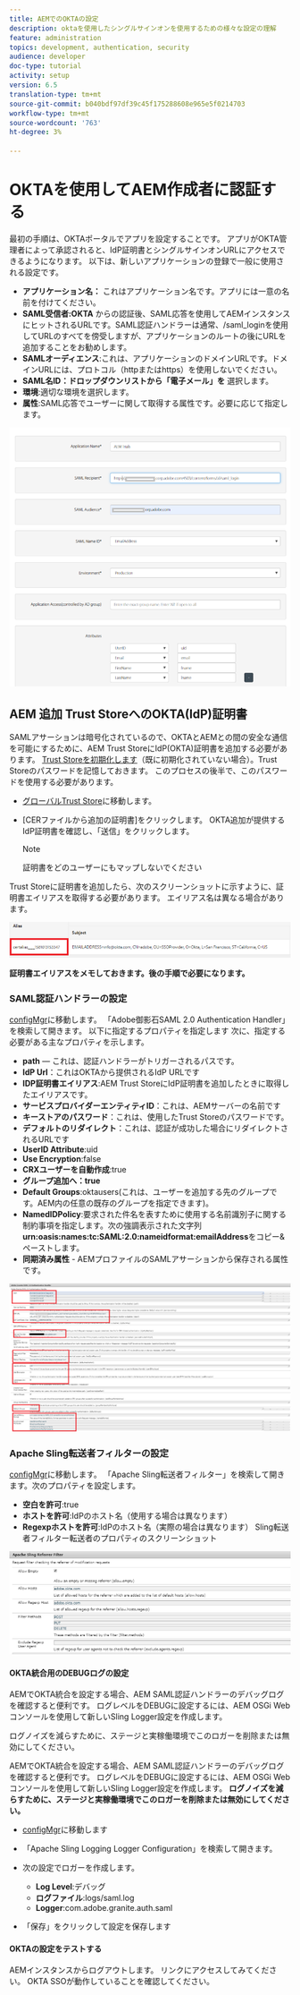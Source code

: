 ```yaml
---
title: AEMでのOKTAの設定
description: oktaを使用したシングルサインオンを使用するための様々な設定の理解
feature: administration
topics: development, authentication, security
audience: developer
doc-type: tutorial
activity: setup
version: 6.5
translation-type: tm+mt
source-git-commit: b040bdf97df39c45f175288608e965e5f0214703
workflow-type: tm+mt
source-wordcount: '763'
ht-degree: 3%

---
```



# OKTAを使用してAEM作成者に認証する

最初の手順は、OKTAポータルでアプリを設定することです。 アプリがOKTA管理者によって承認されると、IdP証明書とシングルサインオンURLにアクセスできるようになります。 以下は、新しいアプリケーションの登録で一般に使用される設定です。

* **アプリケーション名：** これはアプリケーション名です。アプリには一意の名前を付けてください。
* **SAML受信者:OKTA** からの認証後、SAML応答を使用してAEMインスタンスにヒットされるURLです。SAML認証ハンドラーは通常、/saml_loginを使用してURLのすべてを傍受しますが、アプリケーションのルートの後にURLを追加することをお勧めします。
* **SAMLオーディエンス**:これは、アプリケーションのドメインURLです。ドメインURLには、プロトコル（httpまたはhttps）を使用しないでください。
* **SAML名ID：ドロップダウンリストから「電子メール」を** 選択します。
* **環境**:適切な環境を選択します。
* **属性**:SAML応答でユーザーに関して取得する属性です。必要に応じて指定します。


![okta応用](assets/okta-app-settings-blurred.PNG)


## AEM 追加 Trust StoreへのOKTA(IdP)証明書

SAMLアサーションは暗号化されているので、OKTAとAEMとの間の安全な通信を可能にするために、AEM Trust StoreにIdP(OKTA)証明書を追加する必要があります。
[Trust Storeを初期化します](http://localhost:4502/libs/granite/security/content/truststore.html)（既に初期化されていない場合）。Trust Storeのパスワードを記憶しておきます。 このプロセスの後半で、このパスワードを使用する必要があります。

* [グローバルTrust Store](http://localhost:4502/libs/granite/security/content/truststore.html)に移動します。
* [CERファイルから追加の証明書]をクリックします。 OKTA追加が提供するIdP証明書を確認し、「送信」をクリックします。

   >[!NOTE]
   >
   >証明書をどのユーザーにもマップしないでください

Trust Storeに証明書を追加したら、次のスクリーンショットに示すように、証明書エイリアスを取得する必要があります。 エイリアス名は異なる場合があります。

![証明書エイリアス](assets/cert-alias.PNG)

**証明書エイリアスをメモしておきます。後の手順で必要になります。**

### SAML認証ハンドラーの設定

[configMgr](http://localhost:4502/system/console/configMgr)に移動します。
「Adobe御影石SAML 2.0 Authentication Handler」を検索して開きます。
以下に指定するプロパティを指定します
次に、指定する必要がある主なプロパティを示します。

* **path**  — これは、認証ハンドラーがトリガーされるパスです。
* **IdP Url**：これはOKTAから提供されるIdP URLです
* **IDP証明書エイリアス**:AEM Trust StoreにIdP証明書を追加したときに取得したエイリアスです。
* **サービスプロバイダーエンティティID**：これは、AEMサーバーの名前です
* **キーストアのパスワード**：これは、使用したTrust Storeのパスワードです。
* **デフォルトのリダイレクト**：これは、認証が成功した場合にリダイレクトされるURLです
* **UserID Attribute**:uid
* **Use Encryption**:false
* **CRXユーザーを自動作成**:true
* **グループ追加へ：true**
* **Default Groups**:oktausers(これは、ユーザーを追加する先のグループです。AEM内の任意の既存のグループを指定できます)。
* **NamedIDPolicy**:要求された件名を表すために使用する名前識別子に関する制約事項を指定します。次の強調表示された文字列&#x200B;**urn:oasis:names:tc:SAML:2.0:nameidformat:emailAddress**&#x200B;をコピー&amp;ペーストします。
* **同期済み属性** - AEMプロファイルのSAMLアサーションから保存される属性です。

![saml-authentication-handler](assets/saml-authentication-settings-blurred.PNG)

### Apache Sling転送者フィルターの設定

[configMgr](http://localhost:4502/system/console/configMgr)に移動します。
「Apache Sling転送者フィルター」を検索して開きます。次のプロパティを設定します。

* **空白を許可**:true
* **ホストを許可**:IdPのホスト名（使用する場合は異なります）
* **Regexpホストを許可**:IdPのホスト名（実際の場合は異なります） Sling転送者フィルター転送者のプロパティのスクリーンショット

![転送者フィルタ](assets/sling-referrer-filter.PNG)

#### OKTA統合用のDEBUGログの設定

AEMでOKTA統合を設定する場合、AEM SAML認証ハンドラーのデバッグログを確認すると便利です。 ログレベルをDEBUGに設定するには、AEM OSGi Webコンソールを使用して新しいSling Logger設定を作成します。

ログノイズを減らすために、ステージと実稼働環境でこのロガーを削除または無効にしてください。

AEMでOKTA統合を設定する場合、AEM SAML認証ハンドラーのデバッグログを確認すると便利です。 ログレベルをDEBUGに設定するには、AEM OSGi Webコンソールを使用して新しいSling Logger設定を作成します。
**ログノイズを減らすために、ステージと実稼働環境でこのロガーを削除または無効にしてください。**
* [configMgr](http://localhost:4502/system/console/configMgr)に移動します

* 「Apache Sling Logging Logger Configuration」を検索して開きます。
* 次の設定でロガーを作成します。
   * **Log Level**:デバッグ
   * **ログファイル**:logs/saml.log
   * **Logger**:com.adobe.granite.auth.saml
* 「保存」をクリックして設定を保存します



#### OKTAの設定をテストする

AEMインスタンスからログアウトします。 リンクにアクセスしてみてください。 OKTA SSOが動作していることを確認してください。
